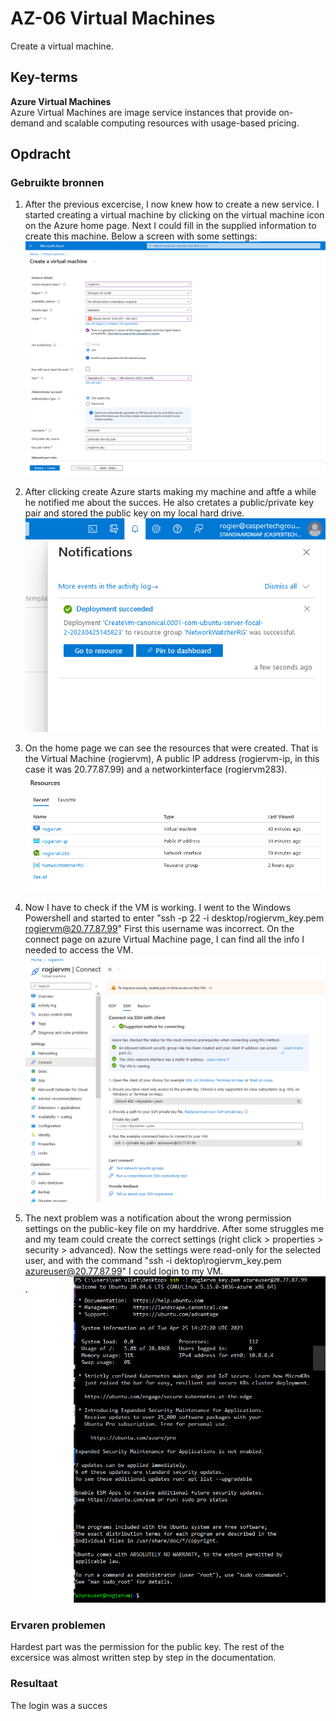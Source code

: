 # AZ-06 Virtual Machines
Create a virtual machine.

## Key-terms
**Azure Virtual Machines**  
Azure Virtual Machines are image service instances that provide on-demand and scalable computing resources with usage-based pricing.

## Opdracht
### Gebruikte bronnen
1. After the previous excercise, I now knew how to create a new service. I started creating a virtual machine by clicking on the virtual machine icon on the Azure home page. Next I could fill in the supplied information to create this machine. Below a screen with some settings:  
![](https://github.com/techgrounds/techgrounds-Rogier1978/blob/main/00_includes/05_Azure_1/AZ_06%20vm%20settings.png) 

2. After clicking create Azure starts making my machine and aftfe a while he notified me about the succes. He also cretates a public/private key pair and stored the public key on my local hard drive.   
![](https://github.com/techgrounds/techgrounds-Rogier1978/blob/main/00_includes/05_Azure_1/AZ_06%20vm%20notification.png)  

3. On the home page we can see the resources that were created. That is the Virtual Machine (rogiervm), A public IP address (rogiervm-ip, in this case it was 20.77.87.99) and a networkinterface (rogiervm283).  
![](https://github.com/techgrounds/techgrounds-Rogier1978/blob/main/00_includes/05_Azure_1/AZ_06%20resources.png)  

4. Now I have to check if the VM is working. I went to the Windows Powershell and started to enter "ssh -p 22 -i desktop/rogiervm_key.pem rogiervm@20.77.87.99" First this username was incorrect. On the connect page on azure Virtual Machine page, I can find all the info I needed to access the VM.  
![](https://github.com/techgrounds/techgrounds-Rogier1978/blob/main/00_includes/05_Azure_1/AZ_06%20connect.png)  

5. The next problem was a notification about the wrong permission settings on the public-key file on my harddrive. After some struggles me and my team could create the correct settings (right click > properties > security > advanced). Now the settings were read-only for the selected user, and with the command "ssh -i dektop\rogiervm_key.pem azureuser@20.77.87.99" I could login to my VM.  
![](https://github.com/techgrounds/techgrounds-Rogier1978/blob/main/00_includes/05_Azure_1/AZ_06%20vm%20inlog.png)  

### Ervaren problemen
Hardest part was the permission for the public key. The rest of the excersice was almost written step by step in the documentation.

### Resultaat  
The login was a succes
